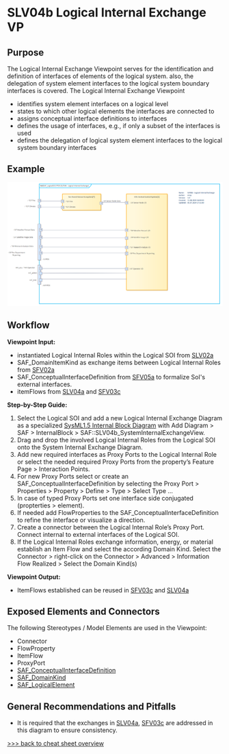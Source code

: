 # SLV04b Logical Internal Exchange VP

## Purpose
The Logical Internal Exchange Viewpoint serves for the identification and definition of interfaces of elements of the logical system. also, the delegation of system element interfaces to the logical system boundary interfaces is covered. The Logical Internal Exchange Viewpoint
* identifies system element interfaces on a logical level
* states to which other logical elements the interfaces are connected to
* assigns conceptual interface definitions to interfaces
* defines the usage of interfaces, e.g., if only a subset of the interfaces is used
* defines the delegation of logical system element interfaces to the logical system boundary interfaces

## Example
![SLF04a](../pics/SLF04b-example1.png)

## Workflow
**Viewpoint Input:**
* instantiated Logical Internal Roles within the Logical SOI from [SLV02a](Logical-Structure-Definition-Viewpoint.md)
* SAF_DomainItemKind as exchange items between Logical Internal Roles from [SFV02a](System-Domain-Item-Kind-Viewpoint.md)
* SAF_ConceptualInterfaceDefinition from [SFV05a](System-Interface-Definition-Viewpoint.md) to formalize SoI's external interfaces.
* itemFlows from [SLV04a](Logical-Internal-Interaction-Viewpoint.md) and [SFV03c](System-Functional-Refinement-Viewpoint.md)

**Step-by-Step Guide:**
1.	Select the Logical SOI and add a new Logical Internal Exchange Diagram as a specialized [SysML1.5 Internal Block Diagram](https://sparxsystems.com/enterprise_architect_user_guide/16.1/modeling_languages/internal_block_diagram.html) with Add Diagram > SAF > InternalBlock > SAF::SLV04b_SystemInternalExchangeView.
2.	Drag and drop the involved Logical Internal Roles from the Logical SOI onto the System Internal Exchange Diagram.
3.	Add new required interfaces as Proxy Ports to the Logical Internal Role or select the needed required Proxy Ports from the property’s Feature Page > Interaction Points.
4.	For new Proxy Ports select or create an SAF_ConceptualInterfaceDefinition by selecting the Proxy Port > Properties > Property > Define > Type > Select Type ...
5.	In case of typed Proxy Ports set one interface side conjugated (propterties > element).
6.	If needed add FlowProperties to the SAF_ConceptualInterfaceDefinition to refine the interface or visualize a direction.
7.	Create a connector between the Logical Internal Role’s Proxy Port. Connect internal to external interfaces of the Logical SOI.
8.	If the Logical Internal Roles exchange information, energy, or material establish an Item Flow and select the according Domain Kind. Select the Connector > right-click on the Connector > Advanced > Information Flow Realized > Select the Domain Kind(s)

**Viewpoint Output:**
* ItemFlows established can be reused in [SFV03c](System-Functional-Refinement-Viewpoint.md) and [SLV04a](System-Internal-Interaction-Viewpoint.md)

## Exposed Elements and Connectors
The following Stereotypes / Model Elements are used in the Viewpoint:
* Connector
* FlowProperty
* ItemFlow
* ProxyPort
* [SAF_ConceptualInterfaceDefinition](https://github.com/GfSE/SAF-Specification/blob/TdSE2023/stereotypes.md#SAF_ConceptualInterfaceDefinition)
* [SAF_DomainKind](https://github.com/GfSE/SAF-Specification/blob/TdSE2023/stereotypes.md#SAF_DomainKind)
* [SAF_LogicalElement](https://github.com/GfSE/SAF-Specification/blob/TdSE2023/stereotypes.md#SAF_LogicalElement)

## General Recommendations and Pitfalls
* It is required that the exchanges in [SLV04a](Logical-Internal-Interaction-Viewpoint.md), [SFV03c](System-Functional-Refinement-Viewpoint.md) are addressed in this diagram to ensure consistency.

[>>> back to cheat sheet overview](../CheatSheet.md)
